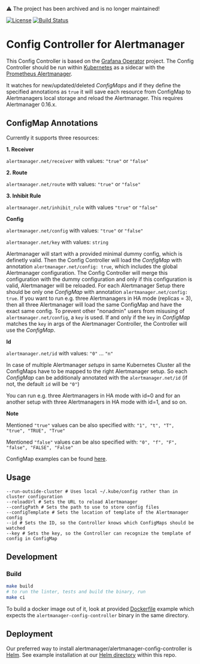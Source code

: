 :warning: The project has been archived and is no longer maintained!

[![License](https://img.shields.io/badge/License-Apache%202.0-blue.svg)](https://opensource.org/licenses/Apache-2.0)
[![Build Status](https://travis-ci.org/dbsystel/alertmanager-config-controller.svg)](https://travis-ci.org/dbsystel/alertmanager-config-controller)

# Config Controller for Alertmanager

This Config Controller is based on the [Grafana Operator](https://github.com/tsloughter/grafana-operator) project. The Config Controller should be run within [Kubernetes](https://github.com/kubernetes/kubernetes) as a sidecar with the [Prometheus Alertmanager](https://github.com/prometheus/alertmanager).

It watches for new/updated/deleted *ConfigMaps* and if they define the specified annotations as `true` it will save each resource from ConfigMap to Alertmanagers local storage and reload the Alertmanager. This requires Alertmanager 0.16.x.

## ConfigMap Annotations


Currently it supports three resources:

**1. Receiver**

`alertmanager.net/receiver` with values: `"true"` or `"false"`

**2. Route**

`alertmanager.net/route` with values: `"true"` or `"false"`

**3. Inhibit Rule**

`alertmanager.net/inhibit_rule` with values `"true"` or `"false"`

**Config**

`alertmanager.net/config` with values: `"true"` or `"false"`

`alertmanager.net/key` with values: `string`

Alertmanager will start with a provided minimal dummy config, which is definetly valid. Then the Config Controller will load the *ConfigMap* with annotation `alertmanager.net/config: true`, which includes the global Alertmanager configuration. The Config Controller will merge this configuration with the dummy configuration and only if this configuration is valid, Alertmanager will be reloaded. For each Alertmanager Setup there should be only one *ConfigMap* with annotation `alertmanager.net/config: true`. If you want to run e.g. three Alertmanagers in HA mode (replicas = 3), then all three Alertmanager will load the same ConfigMap and have the exact same config. To prevent other "nonadmin" users from misusing of `alertmanager.net/config`, a `key` is used. If and only if the `key` in *ConfigMap* matches the `key` in args of the Alertmanager Controller, the Controller will use the *ConfigMap*.

**Id**

`alertmanager.net/id` with values: `"0"` ... `"n"`

In case of multiple Alertmanager *setups* in same Kubernetes Cluster all the ConfigMaps have to be mapped to the right Alertmanager setup.
So each *ConfigMap* can be additionaly annotated with the `alertmanager.net/id` (if not, the default `id` will be `"0"`)

You can run e.g. three Alertmanagers in HA mode with id=0 and for an another setup with three Alertmanagers in HA mode with id=1, and so on.

**Note**

Mentioned `"true"` values can be also specified with: `"1", "t", "T", "true", "TRUE", "True"`

Mentioned `"false"` values can be also specified with: `"0", "f", "F", "false", "FALSE", "False"`

ConfigMap examples can be found [here](configmap-examples).

## Usage
```
--run-outside-cluster # Uses local ~/.kube/config rather than in cluster configuration
--reloadUrl # Sets the URL to reload Alertmanager
--configPath # Sets the path to use to store config files
--configTemplate # Sets the location of template of the Alertmanager config
--id # Sets the ID, so the Controller knows which ConfigMaps should be watched
--key # Sets the key, so the Controller can recognize the template of config in ConfigMap
```

## Development
### Build
```sh
make build
# to run the linter, tests and build the binary, run
make ci
```
To build a docker image out of it, look at provided [Dockerfile](Dockerfile) example which expects the `alertmanager-config-controller` binary in the same directory.

## Deployment
Our preferred way to install alertmanager/alertmanager-config-controller is [Helm](https://helm.sh/). See example installation at our [Helm directory](helm) within this repo.
